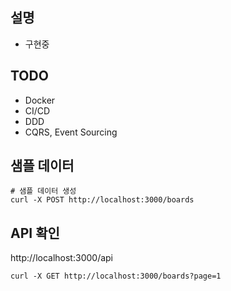 ## 설명

- 구현중

## TODO

- Docker
- CI/CD
- DDD
- CQRS, Event Sourcing

## 샘플 데이터

```
# 샘플 데이터 생성
curl -X POST http://localhost:3000/boards
```

## API 확인

http://localhost:3000/api

```
curl -X GET http://localhost:3000/boards?page=1
```
